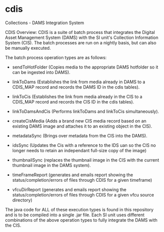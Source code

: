 # cdis
Collections - DAMS Integration System

CDIS Overview:
CDIS is a suite of batch process that integrates the Digital Asset Management System (DAMS) with the SI unit's Collection Information System (CIS).
The batch processes are run on a nightly basis, but can also be manually executed.
  
  
The batch process operation types are as follows:


* sendToHotFolder  (Copies media to the appropriate DAMS hotfolder so it can be ingested into DAMS).

* linkToDams	   (Establishes the link from media already in DAMS to a CDIS_MAP record and records the DAMS ID in the cdis tables).

* linkToCis        (Establishes the link from media already in the CIS to a CDIS_MAP record and records the CIS ID in the cdis tables).   

* linkToDamsAndCis (Performs linkToDams and linkToCis simultaneously).

* createCisMedia   (Adds a brand new CIS media record based on an existing DAMS image and attaches it to an existing object in the CIS).

* metadataSync     (Brings over metadata from the CIS into the DAMS).

* idsSync          (Updates the Cis with a reference to the IDS uan so the CIS no longer needs to retain an independant full-size copy of the image)

* thumbnailSync    (replaces the thumbnail image in the CIS with the current thumbnail image in the DAMS system).

* timeFrameReport  (generates and emails report showing the status/completion/errors of files through CDIS for a given timeframe)

* vfcuDirReport   (generates and emails report showing the status/completion/errors of files through CDIS for a given vfcu source directory)

The java code for ALL of these execution types is found in this repository and is to be compiled into a single .jar file.
Each SI unit uses different combinations of the above operation types to fully integrate the DAMS with the CIS.



